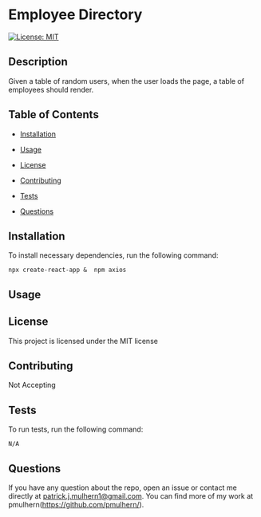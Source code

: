 # Employee Directory

[![License: MIT](https://img.shields.io/badge/License-MIT-yellow.svg)](https://opensource.org/licenses/MIT)

## Description

Given a table of random users, when the user loads the page, a table of employees should render. 

## Table of Contents

* [Installation](#installation)

* [Usage](#usage)

* [License](#license)

* [Contributing](#contributing)

* [Tests](#tests)

* [Questions](#questions)

## Installation

To install necessary dependencies, run the following command:

```
npx create-react-app &  npm axios
```

## Usage



## License

This project is licensed under the MIT license

## Contributing

Not Accepting

## Tests

To run tests, run the following command:

```
N/A
```

## Questions

If you have any question about the repo, open an issue or contact me directly at patrick.j.mulhern1@gmail.com. You can find more of my work at pmulhern(https://github.com/pmulhern/).